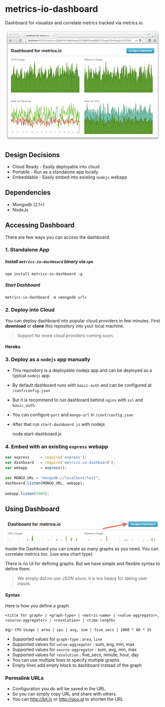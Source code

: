 metrics-io-dashboard
========================

Dashboard for visualize and correlate metrics tracked via metrics.io.

![Dashboard](docs/dashboard.png)

## Design Decisions

* Cloud Ready - Easily deployable into cloud
* Portable - Run as a standalone app locally
* Embeddable - Easily embed into existing `nodejs` webapp

## Dependencies

* Mongodb (2.1+)
* NodeJs

## Accessing Dashboard 

There are few ways you can access the dashboard.

### 1. Standalone App

##### Install `metrics-io-dashboard` binary via `npm`
    npm install metrics-io-dashboard -g

##### Start Dashboard
    metrics-io-dashboard -m <mongodb url>

### 2. Deploy into Cloud

You can deploy dashboard into popular cloud providers in few minutes. First **download** or **clone** this repository into your local machine.
>Support for more cloud providers coming soon. 

#### Heroku


### 3. Deploy as a `nodejs` app manually

* This repository is a deployable nodejs app and can be deployed as a typical `nodejs` app.
* By default dashboard runs with `basic-auth` and can be configured at `/conf/config.json`
* But it is recommend to run dashboard behind `nginx` with `ssl` and `basic_auth`.
* You can configure `port` and `mongo-url` in `/conf/config.json`
* After that run `start-dashboard.js` with nodejs
	
	node start-dashboard.js

### 4. Embed with an existing `express` webapp

~~~js
var express     = require('express');
var dashboard   = require('metrics-io-dashboard');
var webapp      = express();

var MONGO_URL = "mongodb://localhost/test";
dashboard.listen(MONGO_URL, webapp);

webapp.listen(5005);
~~~

## Using Dashboard

![Dashboard](docs/configure-dashboard.png)

Inside the Dashboard you can create as many graphs as you need. You can correlate metrics too. (use area chart type)

There is no UI for defining graphs. But we have simple and flexible syntax to define them. 
>We simply did no use JSON since, it is too heavy for taking user inputs 

#### Syntax

Here is how you define a graph. 

    <title for graph> | <graph-type> | <metric-name> | <value-aggregator>, <source-aggregator> | <resolution> | <time-length>

eg:- `CPU Usage | area | cpu | avg, sum | five_secs | 1000 * 60 * 15`

* Supported values for `graph-type` : `area`, `line`
* Supported values for `value-aggregator` : sum, avg, min, max
* Supported values for `source-aggregator` : sum, avg, min, max
* Supported values for `resolution` : five_secs, minute, hour, day
* You can use multiple lines to specify multiple graphs
* Empty lines add empty block to dashboard instead of the graph

### Permalink URLs

* Configuration you do will be saved in the URL. 
* So you can simply copy URL and share with others.
* You can http://bit.ly or http://goo.gl to shorten the URL
